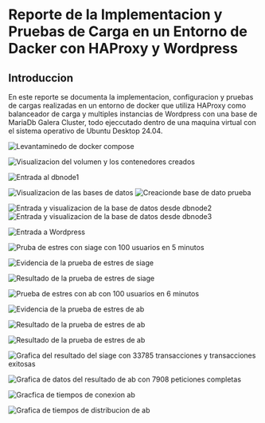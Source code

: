# Reporte de la Implementacion y Pruebas de Carga en un Entorno de Dacker con HAProxy y Wordpress

## Introduccion

En este reporte se documenta la implementacion, configuracion y pruebas de cargas realizadas en un entorno de docker que 
utiliza HAProxy como balanceador de carga y multiples instancias de Wordpress con una base de MariaDb Galera Cluster,
todo ejeccutado dentro de una maquina virtual con el sistema operativo de Ubuntu Desktop 24.04.

![Levantaminedo de docker compose](https://github.com/ChristianJHR/Computo/blob/main/Capturas%20de%20pantalla/Captura%20desde%202025-04-02%2021-28-34.png)

![Visualizacion del volumen y los contenedores creados](https://github.com/ChristianJHR/Computo/blob/main/Capturas%20de%20pantalla/Captura%20desde%202025-04-02%2021-32-30.png?raw=true)


![Entrada al dbnode1](https://github.com/ChristianJHR/Computo/blob/main/Capturas%20de%20pantalla/Captura%20desde%202025-04-02%2021-28-56.png?raw=true)

![Visualizacion de las bases de datos](https://github.com/ChristianJHR/Computo/blob/main/Capturas%20de%20pantalla/Captura%20desde%202025-04-02%2021-28-56.png?raw=true)
![Creacionde base de dato prueba](https://github.com/ChristianJHR/Computo/blob/main/Capturas%20de%20pantalla/Captura%20desde%202025-04-02%2021-30-21.png?raw=true)

![Entrada y visualizacion de la base de datos desde dbnode2](https://github.com/ChristianJHR/Computo/blob/main/Capturas%20de%20pantalla/Captura%20desde%202025-04-02%2021-30-36.png?raw=true)
![Entrada y visualizacion de la base de datos desde dbnode3](https://github.com/ChristianJHR/Computo/blob/main/Capturas%20de%20pantalla/Captura%20desde%202025-04-02%2021-30-45.png?raw=true)

![Entrada a Wordpress](https://github.com/ChristianJHR/Computo/blob/main/Capturas%20de%20pantalla/Captura%20desde%202025-04-02%2022-12-43.png?raw=true)

![Pruba de estres con siage con 100 usuarios en 5 minutos](https://github.com/ChristianJHR/Computo/blob/main/Capturas%20de%20pantalla/Captura%20desde%202025-04-02%2021-32-56.png?raw=true)

![Evidencia de la prueba de estres de siage](https://github.com/ChristianJHR/Computo/blob/main/Capturas%20de%20pantalla/Captura%20desde%202025-04-02%2021-33-10.png?raw=true)

![Resultado de la prueba de estres de siage](https://github.com/ChristianJHR/Computo/blob/main/Capturas%20de%20pantalla/Captura%20desde%202025-04-02%2021-46-38.png?raw=true)

![Prueba de estres con ab con 100 usuarios en 6 minutos](https://github.com/ChristianJHR/Computo/blob/main/Capturas%20de%20pantalla/Captura%20desde%202025-04-02%2021-46-56.png?raw=true)

![Evidencia de la prueba de estres de ab](https://github.com/ChristianJHR/Computo/blob/main/Capturas%20de%20pantalla/Captura%20desde%202025-04-02%2021-47-10.png?raw=true)

![Resultado de la prueba de estres de ab](https://github.com/ChristianJHR/Computo/blob/main/Capturas%20de%20pantalla/Captura%20desde%202025-04-02%2021-57-00.png?raw=true)

![Resultado de la prueba de estres de ab](https://github.com/ChristianJHR/Computo/blob/main/Capturas%20de%20pantalla/Captura%20desde%202025-04-02%2021-57-14.png?raw=true)

![Grafica del resultado del siage con 33785 transacciones y transacciones exitosas](https://github.com/ChristianJHR/Computo/blob/main/Capturas%20de%20pantalla/Captura%20de%20pantalla%202025-04-02%20231923.png?raw=true)

![Grafica de datos del resultado de ab con 7908 peticiones completas](https://github.com/ChristianJHR/Computo/blob/main/Capturas%20de%20pantalla/Captura%20de%20pantalla%202025-04-02%20233532.png?raw=true)

![Gracfica de tiempos de conexion ab](https://github.com/ChristianJHR/Computo/blob/main/Capturas%20de%20pantalla/Captura%20de%20pantalla%202025-04-02%20234255.png?raw=true)

![Grafica de tiempos de distribucion de ab](https://github.com/ChristianJHR/Computo/blob/main/Capturas%20de%20pantalla/Captura%20de%20pantalla%202025-04-02%20234559.png?raw=true)
